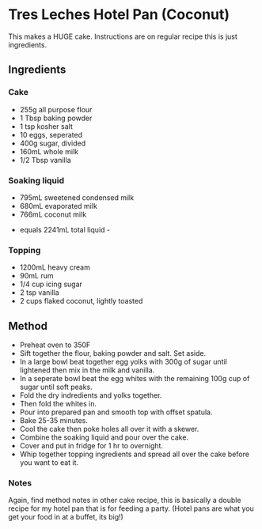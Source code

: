 # Tres Leches Hotel Pan (Coconut)

This makes a HUGE cake. Instructions are on regular recipe this is just ingredients.

## Ingredients

### Cake

* 255g all purpose flour
* 1 Tbsp baking powder
* 1 tsp kosher salt
* 10 eggs, seperated
* 400g sugar, divided
* 160mL whole milk
* 1/2 Tbsp vanilla

### Soaking liquid

* 795mL sweetened condensed milk
* 680mL evaporated milk
* 766mL coconut milk 
- equals 2241mL total liquid -

### Topping

* 1200mL heavy cream
* 90mL rum
* 1/4 cup icing sugar
* 2 tsp vanilla
* 2 cups flaked coconut, lightly toasted

## Method

- Preheat oven to 350F
- Sift together the flour, baking powder and salt. Set aside.
- In a large bowl beat together egg yolks with 300g of sugar until lightened then mix in the milk and vanilla.
- In a seperate bowl beat the egg whites with the remaining 100g cup of sugar until soft peaks.
- Fold the dry indredients and yolks together.
- Then fold the whites in. 
- Pour into prepared pan and smooth top with offset spatula.
- Bake 25-35 minutes.
- Cool the cake then poke holes all over it with a skewer.
- Combine the soaking liquid and pour over the cake.
- Cover and put in fridge for 1 hr to overnight.
- Whip together topping ingredients and spread all over the cake before you want to eat it.

### Notes

Again, find method notes in other cake recipe, this is basically a double recipe for my hotel pan that is for feeding a party. 
(Hotel pans are what you get your food in at a buffet, its big!)
